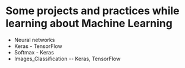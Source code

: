 # Some projects and practices while learning about Machine Learning
- Neural networks
- Keras - TensorFlow
- Softmax - Keras
- Images_Classification -- Keras, TensorFlow
